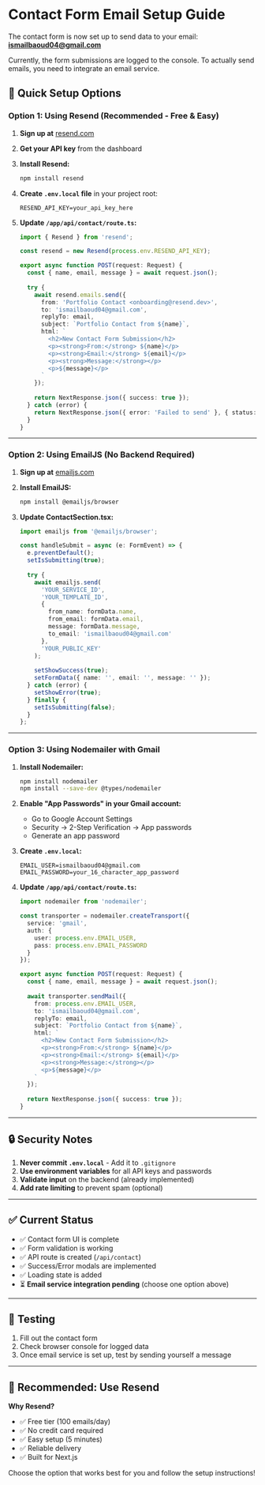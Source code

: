# Contact Form Email Setup Guide

The contact form is now set up to send data to your email: **ismailbaoud04@gmail.com**

Currently, the form submissions are logged to the console. To actually send emails, you need to integrate an email service.

## 🚀 Quick Setup Options

### Option 1: Using Resend (Recommended - Free & Easy)

1. **Sign up at** [resend.com](https://resend.com)
2. **Get your API key** from the dashboard
3. **Install Resend:**
   ```bash
   npm install resend
   ```

4. **Create `.env.local` file** in your project root:
   ```
   RESEND_API_KEY=your_api_key_here
   ```

5. **Update `/app/api/contact/route.ts`:**
   ```typescript
   import { Resend } from 'resend';
   
   const resend = new Resend(process.env.RESEND_API_KEY);
   
   export async function POST(request: Request) {
     const { name, email, message } = await request.json();
     
     try {
       await resend.emails.send({
         from: 'Portfolio Contact <onboarding@resend.dev>',
         to: 'ismailbaoud04@gmail.com',
         replyTo: email,
         subject: `Portfolio Contact from ${name}`,
         html: `
           <h2>New Contact Form Submission</h2>
           <p><strong>From:</strong> ${name}</p>
           <p><strong>Email:</strong> ${email}</p>
           <p><strong>Message:</strong></p>
           <p>${message}</p>
         `
       });
       
       return NextResponse.json({ success: true });
     } catch (error) {
       return NextResponse.json({ error: 'Failed to send' }, { status: 500 });
     }
   }
   ```

---

### Option 2: Using EmailJS (No Backend Required)

1. **Sign up at** [emailjs.com](https://www.emailjs.com/)
2. **Install EmailJS:**
   ```bash
   npm install @emailjs/browser
   ```

3. **Update ContactSection.tsx:**
   ```typescript
   import emailjs from '@emailjs/browser';
   
   const handleSubmit = async (e: FormEvent) => {
     e.preventDefault();
     setIsSubmitting(true);
     
     try {
       await emailjs.send(
         'YOUR_SERVICE_ID',
         'YOUR_TEMPLATE_ID',
         {
           from_name: formData.name,
           from_email: formData.email,
           message: formData.message,
           to_email: 'ismailbaoud04@gmail.com'
         },
         'YOUR_PUBLIC_KEY'
       );
       
       setShowSuccess(true);
       setFormData({ name: '', email: '', message: '' });
     } catch (error) {
       setShowError(true);
     } finally {
       setIsSubmitting(false);
     }
   };
   ```

---

### Option 3: Using Nodemailer with Gmail

1. **Install Nodemailer:**
   ```bash
   npm install nodemailer
   npm install --save-dev @types/nodemailer
   ```

2. **Enable "App Passwords" in your Gmail account:**
   - Go to Google Account Settings
   - Security → 2-Step Verification → App passwords
   - Generate an app password

3. **Create `.env.local`:**
   ```
   EMAIL_USER=ismailbaoud04@gmail.com
   EMAIL_PASSWORD=your_16_character_app_password
   ```

4. **Update `/app/api/contact/route.ts`:**
   ```typescript
   import nodemailer from 'nodemailer';
   
   const transporter = nodemailer.createTransport({
     service: 'gmail',
     auth: {
       user: process.env.EMAIL_USER,
       pass: process.env.EMAIL_PASSWORD
     }
   });
   
   export async function POST(request: Request) {
     const { name, email, message } = await request.json();
     
     await transporter.sendMail({
       from: process.env.EMAIL_USER,
       to: 'ismailbaoud04@gmail.com',
       replyTo: email,
       subject: `Portfolio Contact from ${name}`,
       html: `
         <h2>New Contact Form Submission</h2>
         <p><strong>From:</strong> ${name}</p>
         <p><strong>Email:</strong> ${email}</p>
         <p><strong>Message:</strong></p>
         <p>${message}</p>
       `
     });
     
     return NextResponse.json({ success: true });
   }
   ```

---

## 🔒 Security Notes

1. **Never commit `.env.local`** - Add it to `.gitignore`
2. **Use environment variables** for all API keys and passwords
3. **Validate input** on the backend (already implemented)
4. **Add rate limiting** to prevent spam (optional)

---

## ✅ Current Status

- ✅ Contact form UI is complete
- ✅ Form validation is working
- ✅ API route is created (`/api/contact`)
- ✅ Success/Error modals are implemented
- ✅ Loading state is added
- ⏳ **Email service integration pending** (choose one option above)

---

## 🧪 Testing

1. Fill out the contact form
2. Check browser console for logged data
3. Once email service is set up, test by sending yourself a message

---

## 📝 Recommended: Use Resend

**Why Resend?**
- ✅ Free tier (100 emails/day)
- ✅ No credit card required
- ✅ Easy setup (5 minutes)
- ✅ Reliable delivery
- ✅ Built for Next.js

Choose the option that works best for you and follow the setup instructions!
